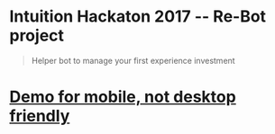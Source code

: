 # Intuition Hackaton 2017 -- Re-Bot project

> Helper bot to manage your first experience investment

# [Demo for mobile, not desktop friendly](https://albertlucianto.github.io/whitepaper/#/aa101)
